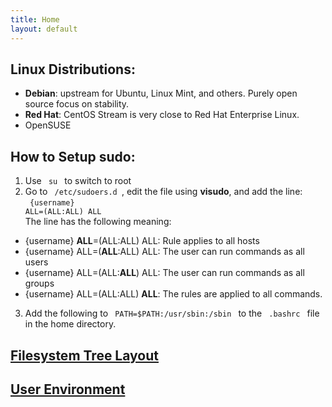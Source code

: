 ```yaml
---
title: Home
layout: default
---
```


## Linux Distributions:
- **Debian**: upstream for Ubuntu, Linux Mint, and others. Purely open source focus on stability. 
- **Red Hat**: CentOS Stream is very close to Red Hat Enterprise Linux. 
- OpenSUSE

## How to Setup sudo:
1. Use <code> su </code> to switch to root
2. Go to <code> /etc/sudoers.d </code>, edit the file using **visudo**, and add the line: <br>
<code> {username} ALL=(ALL:ALL) ALL </code><br>
The line has the following meaning: 
- {username} **ALL**=(ALL:ALL) ALL: Rule applies to all hosts
- {username} ALL=(**ALL**:ALL) ALL: The user can run commands as all users 
- {username} ALL=(ALL:**ALL**) ALL: The user can run commands as all groups 
- {username} ALL=(ALL:ALL) **ALL**: The rules are applied to all commands.  

3. Add the following to <code> PATH=$PATH:/usr/sbin:/sbin </code> to the <code> .bashrc </code> file in the home directory. 

## [Filesystem Tree Layout](https://khoabuiv.github.io/filesystem_tree_layout.html)

## [User Environment](https://khoabuiv.github.io/user_environment.html)
